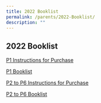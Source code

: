 ```yaml
---
title: 2022 Booklist
permalink: /parents/2022-Booklist/
description: ""
---
```

## 2022 Booklist

[P1 Instructions for Purchase](/files/NBP%20Final%20P1%20Instructions%20for%20Purchase%20121021.pdf)

[P1 Booklist](/files/NBP%20P1%20121021%20Final.pdf)

[P2 to P6 Instructions for Purchase](/files/NBP%20P2-P6%20111121%20Final%20PDF.pdf)

[P2 to P6 Booklist](/files/NBP%20P2-P6%20111121%20Final%20PDF.pdf)




